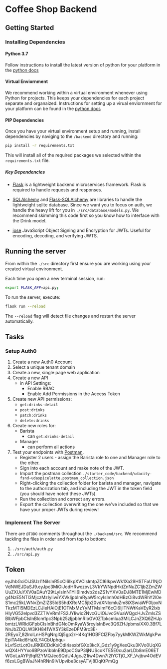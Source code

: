 # Coffee Shop Backend

## Getting Started

### Installing Dependencies

#### Python 3.7

Follow instructions to install the latest version of python for your platform in the [python docs](https://docs.python.org/3/using/unix.html#getting-and-installing-the-latest-version-of-python)

#### Virtual Enviornment

We recommend working within a virtual environment whenever using Python for projects. This keeps your dependencies for each project separate and organaized. Instructions for setting up a virual enviornment for your platform can be found in the [python docs](https://packaging.python.org/guides/installing-using-pip-and-virtual-environments/)

#### PIP Dependencies

Once you have your virtual environment setup and running, install dependencies by naviging to the `/backend` directory and running:

```bash
pip install -r requirements.txt
```

This will install all of the required packages we selected within the `requirements.txt` file.

##### Key Dependencies

- [Flask](http://flask.pocoo.org/)  is a lightweight backend microservices framework. Flask is required to handle requests and responses.

- [SQLAlchemy](https://www.sqlalchemy.org/) and [Flask-SQLAlchemy](https://flask-sqlalchemy.palletsprojects.com/en/2.x/) are libraries to handle the lightweight sqlite database. Since we want you to focus on auth, we handle the heavy lift for you in `./src/database/models.py`. We recommend skimming this code first so you know how to interface with the Drink model.

- [jose](https://python-jose.readthedocs.io/en/latest/) JavaScript Object Signing and Encryption for JWTs. Useful for encoding, decoding, and verifying JWTS.

## Running the server

From within the `./src` directory first ensure you are working using your created virtual environment.

Each time you open a new terminal session, run:

```bash
export FLASK_APP=api.py;
```

To run the server, execute:

```bash
flask run --reload
```

The `--reload` flag will detect file changes and restart the server automatically.

## Tasks

### Setup Auth0

1. Create a new Auth0 Account
2. Select a unique tenant domain
3. Create a new, single page web application
4. Create a new API
    - in API Settings:
        - Enable RBAC
        - Enable Add Permissions in the Access Token
5. Create new API permissions:
    - `get:drinks-detail`
    - `post:drinks`
    - `patch:drinks`
    - `delete:drinks`
6. Create new roles for:
    - Barista
        - can `get:drinks-detail`
    - Manager
        - can perform all actions
7. Test your endpoints with [Postman](https://getpostman.com). 
    - Register 2 users - assign the Barista role to one and Manager role to the other.
    - Sign into each account and make note of the JWT.
    - Import the postman collection `./starter_code/backend/udacity-fsnd-udaspicelatte.postman_collection.json`
    - Right-clicking the collection folder for barista and manager, navigate to the authorization tab, and including the JWT in the token field (you should have noted these JWTs).
    - Run the collection and correct any errors.
    - Export the collection overwriting the one we've included so that we have your proper JWTs during review!

### Implement The Server

There are `@TODO` comments throughout the `./backend/src`. We recommend tackling the files in order and from top to bottom:

1. `./src/auth/auth.py`
2. `./src/api.py`

## Token
eyJhbGciOiJSUzI1NiIsInR5cCI6IkpXVCIsImtpZCI6IkpwWk1Xa29HSTFaU1NjOVdNWEJDaSJ9.eyJpc3MiOiJodHRwczovL3VkYWNpdHktZnNuZC1jb2ZmZWUuZXUuYXV0aDAuY29tLyIsInN1YiI6Imdvb2dsZS1vYXV0aDJ8MTE1MjEwMDg4NzE5NTI3MjczMzIyIiwiYXVkIjpbImRyaW5rcyIsImh0dHBzOi8vdWRhY2l0eS1mc25kLWNvZmZlZS5ldS5hdXRoMC5jb20vdXNlcmluZm8iXSwiaWF0IjoxNTkzMTI5MDEzLCJleHAiOjE1OTMxMzYyMTMsImF6cCI6IjlTNWtKaVEyR2lxbHIyVG52elpvd3ZZTlVvRm1FS2JYIiwic2NvcGUiOiJvcGVuaWQgcHJvZmlsZSBlbWFpbCIsInBlcm1pc3Npb25zIjpbImRlbGV0ZTpkcmlua3MiLCJnZXQ6ZHJpbmtzLWRldGFpbCIsInBhdGNoOmRyaW5rcyIsInBvc3Q6ZHJpbmsiXX0.3Bf7LNnJbZDQLW3KH841WX5Y3kEzeDFM9rc3E-2REyo7_82lrolLnHSPgNrgIQj5gp2rH4Kq1HOBFClZFby7yykMKWZWkMgkPwEpiTA4kd6HaXLY4CbUphqu-kLvfSctLotOsJRKBCDdKoiOdl4sexbfGXo3kcX_Gdz1y9gXexQku3KVo0UqXGwQX4HYYxo6BPzoVibblnE9DpcCGaP3ljNUScoKTE5E0cu2arLDb8mE06ETWGoLaAYPj9qRZYMQJeoSQdU4JgcJ21iw4Dwn7i2lYCTjO_XF_Vvjbw4OdEVf6zxLGgBWaJN4hRNn9IVUpvibe3csyATVj8DqKtPmQg